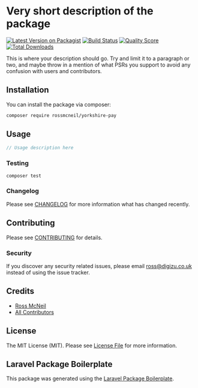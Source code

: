 # Very short description of the package

[![Latest Version on Packagist](https://img.shields.io/packagist/v/rossmcneil/yorkshire-pay.svg?style=flat-square)](https://packagist.org/packages/rossmcneil/yorkshire-pay)
[![Build Status](https://img.shields.io/travis/rossmcneil/yorkshire-pay/master.svg?style=flat-square)](https://travis-ci.org/rossmcneil/yorkshire-pay)
[![Quality Score](https://img.shields.io/scrutinizer/g/rossmcneil/yorkshire-pay.svg?style=flat-square)](https://scrutinizer-ci.com/g/rossmcneil/yorkshire-pay)
[![Total Downloads](https://img.shields.io/packagist/dt/rossmcneil/yorkshire-pay.svg?style=flat-square)](https://packagist.org/packages/rossmcneil/yorkshire-pay)

This is where your description should go. Try and limit it to a paragraph or two, and maybe throw in a mention of what PSRs you support to avoid any confusion with users and contributors.

## Installation

You can install the package via composer:

```bash
composer require rossmcneil/yorkshire-pay
```

## Usage

``` php
// Usage description here
```

### Testing

``` bash
composer test
```

### Changelog

Please see [CHANGELOG](CHANGELOG.md) for more information what has changed recently.

## Contributing

Please see [CONTRIBUTING](CONTRIBUTING.md) for details.

### Security

If you discover any security related issues, please email ross@digizu.co.uk instead of using the issue tracker.

## Credits

- [Ross McNeil](https://github.com/rossmcneil)
- [All Contributors](../../contributors)

## License

The MIT License (MIT). Please see [License File](LICENSE.md) for more information.

## Laravel Package Boilerplate

This package was generated using the [Laravel Package Boilerplate](https://laravelpackageboilerplate.com).